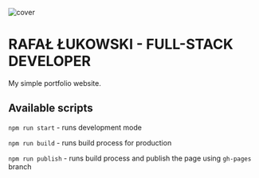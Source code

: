 ![cover](https://rav1603.github.io/og-rl.png)

# RAFAŁ ŁUKOWSKI - FULL-STACK DEVELOPER 

My simple portfolio website.

## Available scripts

`npm run start` - runs development mode

`npm run build` - runs build process for production

`npm run publish` - runs build process and publish the page using `gh-pages` branch

